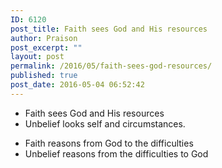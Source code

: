 ```yaml
---
ID: 6120
post_title: Faith sees God and His resources
author: Praison
post_excerpt: ""
layout: post
permalink: /2016/05/faith-sees-god-resources/
published: true
post_date: 2016-05-04 06:52:42
---
```

<ul>
 	<li>Faith sees God and His resources</li>
 	<li>Unbelief looks self and circumstances.</li>
</ul>
<ul>
 	<li>Faith reasons from God to the difficulties</li>
 	<li>Unbelief reasons from the difficulties to God</li>
</ul>